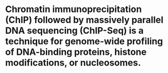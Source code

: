 # Chromatin immunoprecipitation (ChIP) followed by massively parallel DNA sequencing (ChIP-Seq) is a technique for genome-wide profiling of DNA-binding proteins, histone modifications, or nucleosomes.
